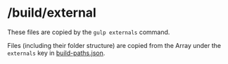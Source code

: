 # /build/external

These files are copied by the `gulp externals` command.

Files (including their folder structure) are copied from the Array under the
`externals` key in [build-paths.json][build-paths].

[build-paths]: ../../build-paths.json
